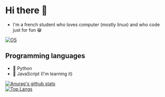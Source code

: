 # Hi there 👋
- I'm a french student who loves computer (mostly linux) and who code just for fun :grin:  

[![OS](https://img.shields.io/badge/OS-Linux-informational?style=flat-square&logo=linux&logoColor=white)](https://en.wikipedia.org/wiki/Arch_Linux)  

## Programming languages
- 🐍 Python
- 🌱 JavaScript (I'm learning it)
<!--
- 🌱 I’m currently learning [Python](https://www.python.org)
-->


<!--
[![Metrics](https://metrics.lecoq.io/DarkOnion0?template=classic&activity=1&followup=1&languages=1&activity.limit=3&activity.days=14&activity.filter=all&languages.colors=github&languages.threshold=0%25&config.timezone=Europe%2FParis&config.animated=true)](https://metrics.lecoq.io/)
--> 
[![Anurag's github stats](https://github-readme-stats.vercel.app/api?username=DarkOnion0&count_private=true&show_icons=true&theme=onedark)](https://github.com/anuraghazra/github-readme-stats)  
[![Top Langs](https://github-readme-stats.vercel.app/api/top-langs/?username=DarkOnion0&theme=onedark)](https://github.com/anuraghazra/github-readme-stats)

<!--
**DarkOnion0/DarkOnion0** is a ✨ _special_ ✨ repository because its `README.md` (this file) appears on your GitHub profile.

Here are some ideas to get you started:

- 🔭 I’m currently working on ...
- 🌱 I’m currently learning ...
- 👯 I’m looking to collaborate on ...
- 🤔 I’m looking for help with ...
- 💬 Ask me about ...
- 📫 How to reach me: ...
- 😄 Pronouns: ...
- ⚡ Fun fact: ...
-->
